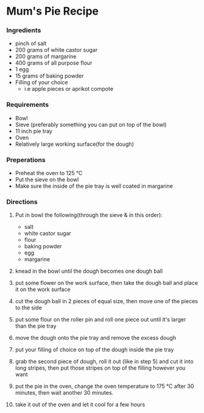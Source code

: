 # Mum's Pie Recipe

### Ingredients
* pinch of salt
* 200 grams of white castor sugar
* 200 grams of margarine
* 400 grams of all purpose flour
* 1 egg
* 15 grams of baking powder
* Filling of your choice
  * i.e apple pieces or aprikot compote

### Requirements
* Bowl
* Sieve (preferably something you can put on top of the bowl)
* 11 inch pie tray
* Oven
* Relatively large working surface(for the dough)

### Preperations
* Preheat the oven to 125 °C
* Put the sieve on the bowl
* Make sure the inside of the pie tray is well coated in margarine

### Directions
1) Put in bowl the following(through the sieve & in this order):
   * salt
   * white castor sugar
   * flour
   * baking powder
   * egg
   * margarine

2) knead in the bowl until the dough becomes one dough ball
3) put some flower on the work surface, then take the dough ball and place it on the work surface
4) cut the dough ball in 2 pieces of equal size, then move one of the pieces to the side
5) put some flour on the roller pin and roll one piece out until it's larger than the pie tray
6) move the dough onto the pie tray and remove the excess dough
7) put your filling of choice on top of the dough inside the pie tray
8) grab the second piece of dough, roll it out (like in step 5) and cut it into long stripes, then put those stripes on top of the filling however you want
9) put the pie in the oven, change the oven temperature to 175 °C after 30 minutes, then wait another 30 minutes.
10) take it out of the oven and let it cool for a few hours

